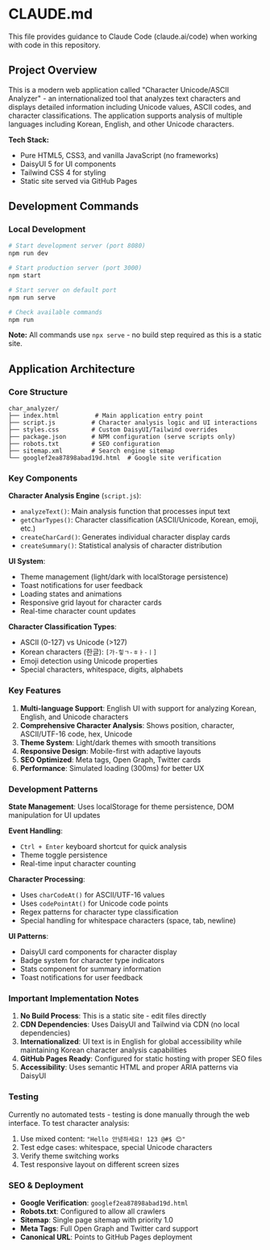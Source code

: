 # CLAUDE.md

This file provides guidance to Claude Code (claude.ai/code) when working with code in this repository.

## Project Overview

This is a modern web application called "Character Unicode/ASCII Analyzer" - an internationalized tool that analyzes text characters and displays detailed information including Unicode values, ASCII codes, and character classifications. The application supports analysis of multiple languages including Korean, English, and other Unicode characters.

**Tech Stack:**
- Pure HTML5, CSS3, and vanilla JavaScript (no frameworks)
- DaisyUI 5 for UI components
- Tailwind CSS 4 for styling
- Static site served via GitHub Pages

## Development Commands

### Local Development
```bash
# Start development server (port 8080)
npm run dev

# Start production server (port 3000)
npm start

# Start server on default port
npm run serve

# Check available commands
npm run
```

**Note:** All commands use `npx serve` - no build step required as this is a static site.

## Application Architecture

### Core Structure
```
char_analyzer/
├── index.html          # Main application entry point
├── script.js          # Character analysis logic and UI interactions
├── styles.css         # Custom DaisyUI/Tailwind overrides
├── package.json       # NPM configuration (serve scripts only)
├── robots.txt         # SEO configuration
├── sitemap.xml        # Search engine sitemap
└── googlef2ea87898abad19d.html  # Google site verification
```

### Key Components

**Character Analysis Engine** (`script.js`):
- `analyzeText()`: Main analysis function that processes input text
- `getCharTypes()`: Character classification (ASCII/Unicode, Korean, emoji, etc.)
- `createCharCard()`: Generates individual character display cards
- `createSummary()`: Statistical analysis of character distribution

**UI System**:
- Theme management (light/dark with localStorage persistence)
- Toast notifications for user feedback
- Loading states and animations
- Responsive grid layout for character cards
- Real-time character count updates

**Character Classification Types**:
- ASCII (0-127) vs Unicode (>127)
- Korean characters (한글): `[가-힣ㄱ-ㅎㅏ-ㅣ]`
- Emoji detection using Unicode properties
- Special characters, whitespace, digits, alphabets

### Key Features

1. **Multi-language Support**: English UI with support for analyzing Korean, English, and Unicode characters
2. **Comprehensive Character Analysis**: Shows position, character, ASCII/UTF-16 code, hex, Unicode
3. **Theme System**: Light/dark themes with smooth transitions
4. **Responsive Design**: Mobile-first with adaptive layouts
5. **SEO Optimized**: Meta tags, Open Graph, Twitter cards
6. **Performance**: Simulated loading (300ms) for better UX

### Development Patterns

**State Management**: Uses localStorage for theme persistence, DOM manipulation for UI updates

**Event Handling**: 
- `Ctrl + Enter` keyboard shortcut for quick analysis
- Theme toggle persistence
- Real-time input character counting

**Character Processing**:
- Uses `charCodeAt()` for ASCII/UTF-16 values
- Uses `codePointAt()` for Unicode code points
- Regex patterns for character type classification
- Special handling for whitespace characters (space, tab, newline)

**UI Patterns**:
- DaisyUI card components for character display
- Badge system for character type indicators
- Stats component for summary information
- Toast notifications for user feedback

### Important Implementation Notes

1. **No Build Process**: This is a static site - edit files directly
2. **CDN Dependencies**: Uses DaisyUI and Tailwind via CDN (no local dependencies)
3. **Internationalized**: UI text is in English for global accessibility while maintaining Korean character analysis capabilities
4. **GitHub Pages Ready**: Configured for static hosting with proper SEO files
5. **Accessibility**: Uses semantic HTML and proper ARIA patterns via DaisyUI

### Testing

Currently no automated tests - testing is done manually through the web interface. To test character analysis:

1. Use mixed content: `"Hello 안녕하세요! 123 @#$ 😊"`
2. Test edge cases: whitespace, special Unicode characters
3. Verify theme switching works
4. Test responsive layout on different screen sizes

### SEO & Deployment

- **Google Verification**: `googlef2ea87898abad19d.html`
- **Robots.txt**: Configured to allow all crawlers
- **Sitemap**: Single page sitemap with priority 1.0
- **Meta Tags**: Full Open Graph and Twitter card support
- **Canonical URL**: Points to GitHub Pages deployment